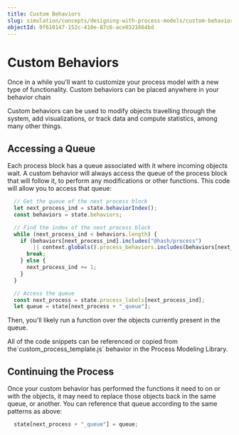 ```yaml
---
title: Custom Behaviors
slug: simulation/concepts/designing-with-process-models/custom-behaviors
objectId: 0f610147-152c-410e-87c6-ace0321664bd
---
```


# Custom Behaviors

Once in a while you'll want to customize your process model with a new type of functionality. Custom behaviors can be placed anywhere in your behavior chain

<Hint style="info">
Custom behaviors can be used to modify objects travelling through the system, add visualizations, or track data and compute statistics, among many other things.
</Hint>

## Accessing a Queue

Each process block has a queue associated with it where incoming objects wait. A custom behavior will always access the queue of the process block that will follow it, to perform any modifications or other functions. This code will allow you to access that queue:

```javascript
  // Get the queue of the next process block
  let next_process_ind = state.behaviorIndex();
  const behaviors = state.behaviors;

  // Find the index of the next process block
  while (next_process_ind < behaviors.length) {
    if (behaviors[next_process_ind].includes("@hash/process")
        || context.globals().process_behaviors.includes(behaviors[next_process_ind])) {
      break;
    } else {
      next_process_ind += 1;
    }
  }

  // Access the queue
  const next_process = state.process_labels[next_process_ind];
  let queue = state[next_process + "_queue"];
```

Then, you'll likely run a function over the objects currently present in the queue.

<Hint style="info">
All of the code snippets can be referenced or copied from the`custom_process_template.js` behavior in the Process Modeling Library.
</Hint>

## Continuing the Process

Once your custom behavior has performed the functions it need to on or with the objects, it may need to replace those objects back in the same queue, or another. You can reference that queue according to the same patterns as above:

```javascript
  state[next_process + "_queue"] = queue;
```

